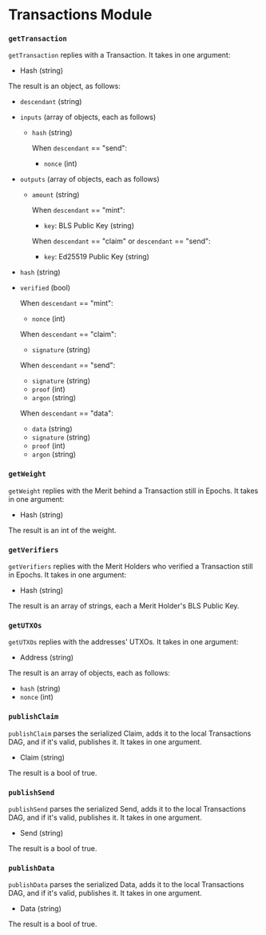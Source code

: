 # Transactions Module

### `getTransaction`

`getTransaction` replies with a Transaction. It takes in one argument:
- Hash (string)

The result is an object, as follows:
- `descendant` (string)

- `inputs` (array of objects, each as follows)
    - `hash` (string)

    	When `descendant` == "send":
        - `nonce` (int)

- `outputs` (array of objects, each as follows)
    - `amount` (string)

        When `descendant` == "mint":
        - `key`: BLS Public Key (string)

        When `descendant` == "claim" or `descendant` == "send":
        - `key`: Ed25519 Public Key (string)

- `hash`     (string)
- `verified` (bool)

	When `descendant` == "mint":
    - `nonce` (int)

	When `descendant` == "claim":
    - `signature` (string)

	When `descendant` == "send":
    - `signature` (string)
    - `proof`     (int)
    - `argon`     (string)

	When `descendant` == "data":
    - `data`      (string)
    - `signature` (string)
    - `proof`     (int)
    - `argon`     (string)

### `getWeight`

`getWeight` replies with the Merit behind a Transaction still in Epochs. It takes in one argument:
- Hash (string)

The result is an int of the weight.

### `getVerifiers`

`getVerifiers` replies with the Merit Holders who verified a Transaction still in Epochs. It takes in one argument:
- Hash (string)

The result is an array of strings, each a Merit Holder's BLS Public Key.

### `getUTXOs`

`getUTXOs` replies with the addresses' UTXOs. It takes in one argument:
- Address (string)

The result is an array of objects, each as follows:
- `hash`  (string)
- `nonce` (int)

### `publishClaim`

`publishClaim` parses the serialized Claim, adds it to the local Transactions DAG, and if it's valid, publishes it. It takes in one argument.
- Claim (string)

The result is a bool of true.

### `publishSend`

`publishSend` parses the serialized Send, adds it to the local Transactions DAG, and if it's valid, publishes it. It takes in one argument.
- Send (string)

The result is a bool of true.

### `publishData`

`publishData` parses the serialized Data, adds it to the local Transactions DAG, and if it's valid, publishes it. It takes in one argument.
- Data (string)

The result is a bool of true.
